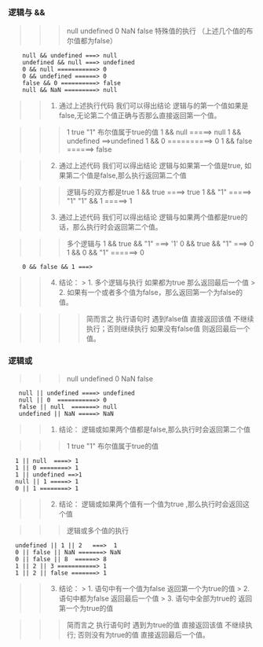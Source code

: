 
### 逻辑与 && 
  >>> null undefined 0 NaN false 特殊值的执行 （上述几个值的布尔值都为false）
  
        null && undefined ===> null
        undefined && null ===> undefined
        0 && null ===========> 0
        0 && undefined ======> 0
        false && 0 ==========> false
        null && NaN =========> null

  >> 1. 通过上述执行代码 我们可以得出结论 
       逻辑与的第一个值如果是false,无论第二个值正确与否那么直接返回第一个值。

  >>> 1 true "1" 布尔值属于true的值 
        1 && null  =====> null
        1 && undefined ==>undefined
        1 && 0 ==========> 0
        1 && false ======> false

  >> 2. 通过上述代码 我们可以得出结论 
        逻辑与如果第一个值是true, 如果第二个值是false,那么执行返回第二个值

  >>> 逻辑与的双方都是true
        1 && true ====> true 
        1 && "1" =====> "1"
        "1" && 1 =====> 1
   >> 3. 通过上述代码 我们可以得出结论
         逻辑与如果两个值都是true的话，那么执行时会返回第二个值。

  >>> 多个逻辑与
        1 && true && "1" ===> '1'
        0 && true && "1" ===> 0
        1 && 0 && "1" ======> 0

        0 && false && 1 ===> 

   >> 4. 结论：
        > 1. 多个逻辑与执行 如果都为true 那么返回最后一个值
        > 2. 如果有一个或者多个值为false，那么返回第一个为false的值。

   >>>> 简而言之
     执行语句时 遇到false值 直接返回该值 不继续执行；否则继续执行 如果没有false值 则返回最后一个值。

### 逻辑或
   
   >>> null undefined 0 NaN false

       null || undefined ====> undefined
       null || 0  ===========> 0
       false || null  =======> null
       undefined || NaN =====> NaN

   >> 1. 结论：
         逻辑或如果两个值都是false,那么执行时会返回第二个值

  >>> 1 true "1" 布尔值属于true的值
      
      1 || null  ====> 1
      1 || 0 ========> 1
      1 || undefined ==>1
      null || 1 =====> 1
      0 || 1 ========> 1

  >> 2. 结论：
     逻辑或如果两个值有一个值为true ,那么执行时会返回这个值


  >>> 逻辑或多个值的执行
     
      undefined || 1 || 2   ===>  1
      0 || false || NaN =======> NaN
      0 || false || 8  ======> 8
      1 || 2 || 3 ===========> 1
      1 || 2 || false =======> 1

  >> 3. 结论：
     > 1. 语句中有一个值为false 返回第一个为true的值
     > 2. 语句中都为false 返回最后一个值
     > 3. 语句中全部为true的 返回第一个为true的值

 >>> 简而言之
   执行语句时 遇到为true的值 直接返回该值 不继续执行; 否则没有为true的值 直接返回最后一个值。
      

  
    
     

    

